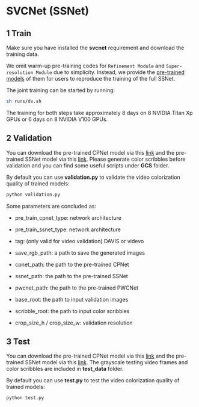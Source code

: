 # SVCNet (SSNet)

## 1 Train

Make sure you have installed the **svcnet** requirement and download the training data.

We omit warm-up pre-training codes for `Refinement Module` and `Super-resolution Module` due to simplicity. Instead, we provide the [pre-trained models](https://portland-my.sharepoint.com/:f:/g/personal/yzzhao2-c_my_cityu_edu_hk/EoAhNnlzoe1LkoI0CSlw9q8B-zOmJlhZUoxBVC3m3eiDUQ?e=WeTQHQ) of them for users to reproduce the training of the full SSNet.

The joint training can be started by running:
```bash
sh runs/dv.sh
```

The training for both steps take approximately 8 days on 8 NVIDIA Titan Xp GPUs or 6 days on 8 NVIDIA V100 GPUs.

## 2 Validation

You can download the pre-trained CPNet model via this [link](https://portland-my.sharepoint.com/:u:/g/personal/yzzhao2-c_my_cityu_edu_hk/EXUIeeSbnqVJq7s4PU2emwABWfxLP1UKDHajSv9lGVH_3Q?e=q4aa8g) and the pre-trained SSNet model via this [link](https://portland-my.sharepoint.com/:u:/g/personal/yzzhao2-c_my_cityu_edu_hk/EaE2q8nnMv5Hv6qDJduc6_EB6VNe5DGwavHICUwwwlqS_A?e=V4zKII). Please generate color scribbles before validation and you can find some useful scripts under **GCS** folder.

By default you can use **validation.py** to validate the video colorization quality of trained models:
```bash
python validation.py
```

Some parameters are concluded as:

- pre_train_cpnet_type: network architecture

- pre_train_ssnet_type: network architecture

- tag: (only valid for video validation) DAVIS or videvo

- save_rgb_path: a path to save the generated images

- cpnet_path: the path to the pre-trained CPNet

- ssnet_path: the path to the pre-trained SSNet

- pwcnet_path: the path to the pre-trained PWCNet

- base_root: the path to input validation images

- scribble_root: the path to input color scribbles

- crop_size_h / crop_size_w: validation resolution

## 3 Test

You can download the pre-trained CPNet model via this [link](https://portland-my.sharepoint.com/:u:/g/personal/yzzhao2-c_my_cityu_edu_hk/EXUIeeSbnqVJq7s4PU2emwABWfxLP1UKDHajSv9lGVH_3Q?e=q4aa8g) and the pre-trained SSNet model via this [link](https://portland-my.sharepoint.com/:u:/g/personal/yzzhao2-c_my_cityu_edu_hk/EaE2q8nnMv5Hv6qDJduc6_EB6VNe5DGwavHICUwwwlqS_A?e=V4zKII). The grayscale testing video frames and color scribbles are included in **test_data** folder.

By default you can use **test.py** to test the video colorization quality of trained models:
```bash
python test.py
```

